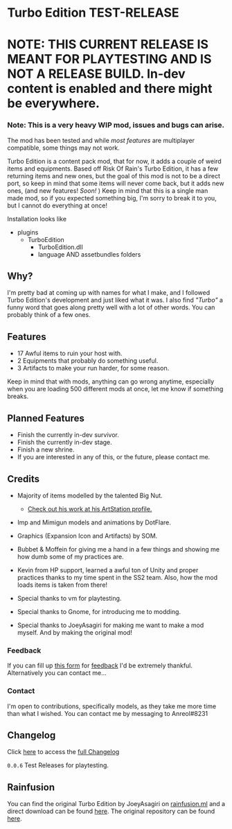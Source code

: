 # Turbo Edition TEST-RELEASE
# **NOTE:** THIS CURRENT RELEASE IS MEANT FOR **PLAYTESTING** AND IS **NOT** A RELEASE BUILD. In-dev content is enabled and there might be everywhere. 
### **Note:** This is a very heavy **WIP** mod, **issues and bugs** can arise.
The mod has been tested and while *most features* are multiplayer compatible, some things may not work.

Turbo Edition is a content pack mod, that for now, it adds a couple of weird items and equipments.
Based off Risk Of Rain's Turbo Edition, it has a few returning items and new ones, but the goal of this mod is not to be a direct port, so keep in mind that some items will never come back, but it adds new ones, (and new features! *Soon!* )
Keep in mind that this is a single man made mod, so if you expected something big, I'm sorry to break it to you, but I cannot do everything at once!

Installation looks like
- plugins
	- TurboEdition
		- TurboEdition.dll
		- language AND assetbundles folders
## Why?
I'm pretty bad at coming up with names for what I make, and I followed Turbo Edition's development and just liked what it was.
I also find *"Turbo"* a funny word that goes along pretty well with a lot of other words. You can probably think of a few ones.

## Features
- 17 Awful items to ruin your host with.
- 2 Equipments that probably do something useful.
- 3 Artifacts to make your run harder, for some reason.

Keep in mind that with mods, anything can go wrong anytime, especially when you are loading 500 different mods at once, let me know if something breaks.

## Planned Features

- Finish the currently in-dev survivor.
- Finish the currently in-dev stage.
- Finish a new shrine.
- If you are interested in any of this, or the future, please contact me.

## Credits
- Majority of items modelled by the talented Big Nut.
	- [Check out his work at his ArtStation profile.](https://www.artstation.com/raditsys)

- Imp and Mimigun models and animations by DotFlare.
- Graphics (Expansion Icon and Artifacts) by SOM.
- Bubbet & Moffein for giving me a hand in a few things and showing me how dumb some of my practices are.
- Kevin from HP support, learned a awful ton of Unity and proper practices thanks to my time spent in the SS2 team. Also, how the mod loads items is taken from there!
- Special thanks to vm for playtesting.
- Special thanks to Gnome, for introducing me to modding.
- Special thanks to JoeyAsagiri for making me want to make a mod myself. And by making the original mod!

### Feedback
If you can fill up [this form](https://forms.gle/6kEEJdguHPrKzHNo9) for [feedback](https://forms.gle/6kEEJdguHPrKzHNo9) I'd be extremely thankful.
Alternatively you can contact me...

### Contact
I'm open to contributions, specifically models, as they take me more time than what I wished. 
You can contact me by messaging to Anreol#8231

## Changelog
Click [here](https://rentry.org/TurboEditionChangelog) to access the [full Changelog](https://rentry.org/TurboEditionChangelog)

`0.0.6` 
Test Releases for playtesting.

## Rainfusion
You can find the original Turbo Edition by JoeyAsagiri on [rainfusion.ml](https://rainfusion.ml/) and a direct download can be found [here](https://cdn.rainfusion.ml/download-mod/18f68f57-bcfd-4979-873c-6df90c33e353/turbo_edition_0.3.1.zip). The original repository can be found [here](https://github.com/JoeySmulders/RoR-Turbo-Edition).
